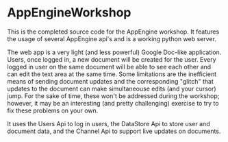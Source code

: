 # AppEngineWorkshop

This is the completed source code for the AppEngine workshop.
It features the usage of several AppEngine api's and is a working python web server.

The web app is a very light (and less powerful) Google Doc-like application. Users, once logged in, a new document
will be created for the user. Every logged in user on the same document will be able to see each other
and can edit the text area at the same time. Some limitations are the inefficient means of sending document updates and
the corresponding "glitch" that updates to the document can make simultaneouse edits (and your cursor) jump. For the sake
of time, these won't be addressed during the workshop; however, it may be an interesting (and pretty challenging) exercise to
try to fix these problems on your own.

It uses the Users Api to log in users, the DataStore Api to store user and document data, and the Channel Api to support
live updates on documents.
